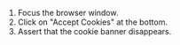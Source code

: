 1. Focus the browser window.
2. Click on "Accept Cookies" at the bottom.
3. Assert that the cookie banner disappears.